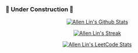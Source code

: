 ### 🚧 Under Construction 🚧


<p align="center">
  <a href="https://github.com/allenlin113?tab=repositories">
    <img title="Allen Lin's Github Stats" alt="Allen Lin's Github Stats" src="https://github-readme-stats.vercel.app/api?username=allenlin113&show_icons=true&count_private=true&include_all_commits=false&custom_title=GitHub%20Stats" />
  </a>
</p>
  
<p align="center">
  <a href="https://github.com/allenlin113#user-activity-overview">
    <img title="Allen Lin's Github Streak" alt="Allen Lin's Streak" src="https://github-readme-streak-stats.herokuapp.com/?user=allenlin113" />
  </a>
</p>

<p align="center">
  <a href="https://github.com/allenlin113/LeetCode-Stats-Card" target="_blank">
    <img title="Allen Lin's LeetCode Stats" alt="Allen Lin's LeetCode Stats" src="https://leetcard.jacoblin.cool/allenlin113?theme=light&font=Cairo&ext=heatmap"
         />
  </a>
</p>


<!--
**allenlin113/allenlin113** is a ✨ _special_ ✨ repository because its `README.md` (this file) appears on your GitHub profile.

Here are some ideas to get you started:

- 🔭 I’m currently working on ...
- 🌱 I’m currently learning ...
- 👯 I’m looking to collaborate on ...
- 🤔 I’m looking for help with ...
- 💬 Ask me about ...
- 📫 How to reach me: ...
- 😄 Pronouns: ...
- ⚡ Fun fact: ...

- Emojis https://www.webfx.com/tools/emoji-cheat-sheet/
- Writing on GitHub https://docs.github.com/en/get-started/writing-on-github/getting-started-with-writing-and-formatting-on-github
-->
